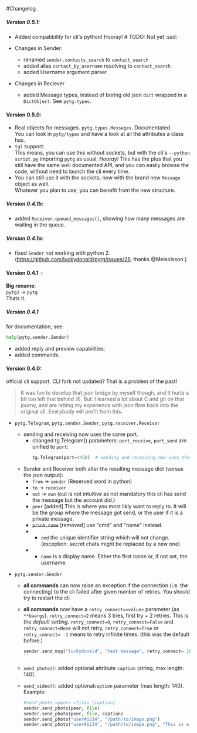 #Changelog.


##### Version 0.5.1:
- Added compatibility for cli's python! Hooray! # TODO: Not yet :sad:    

- Changes in Sender:    
 	- renamed ```sender.contacts_search``` to ```contact_search```    
 	- added alias ```contact_by_username``` resolving to ```contact_search```    
 	- added Username argument parser
 	
- Changes in Reciever     
 	- added Message types, instead of boring old json ```dict``` wrapped in a ```DictObject```. See ```pytg.types```.    
 
#### Version 0.5.0: ##
- Real objects for messages. ```pytg.types.Messages```. Documentated.    
	You can look in ```pytg/types``` and have a look at all the attributes a class has.
- ```tgl``` support.    
	This means, you can use this without sockets, but with the cli's ```--python script.py``` importing ```pytg``` as usual. *Hooray!*
	This has the plus that you still have the same well documented API, and you can easily browse the code, without need to launch the cli every time.
- You can still use it with the sockets, now with the brand new ```Message``` object as well.    
	Whatever you plan to use, you can benefit from the new structure.

##### Version 0.4.1b: ##
- added ```Receiver.queued_messages()```, showing how many messages are waiting in the queue.

##### Version 0.4.1a: ##
- fixed ```Sender``` not working with python 2. (https://github.com/luckydonald/pytg/issues/26, thanks @Meisolsson.)

#### Version 0.4.1``` ```:        

**Big rename**:     
```pytg2``` -> ```pytg```    
Thats it.

##### Version 0.4.1 ##

for documentation, see:
```python
help(pytg.sender.Sender)
```

- added reply and preview capabilities.    
- added commands.    


#### Version 0.4.0: ##
official cli support.
CLI fork not updated? That is a problem of the past!    

> It was fun to develop that json bridge by myself though, and It hurts a bit too left that behind :cry:.
> But: I learned a lot about C and git on that journy, and are letting my experience with json flow back into the original cli.
> Everybody will profit from this.

- ```pytg.Telegram```, ```pytg.sender.Sender```, ```pytg.receiver.Receiver``` 
	- sending and receiving now uses the same port.   
		- changed tg.Telegram() parameters: ```port_receive```, ```port_send``` are unified to ```port```:
			```python
			tg.Telegram(port=4458)  # sending and receiving now uses the same port.
			```
	- Sender and Receiver both alter the resulting message dict (versus the json output):
		- ```from``` -> ```sender``` (Reserved word in python)
		- ```to``` -> ```receiver```
		- ```out``` -> ```own``` (out is not intuitive as not mandatory this cli has send the message but the account did.)
		- ```peer``` [added] This is where you most likly want to reply to.
			It will be the group where the message got send, or the user if it is a private message.
		- ~~```print_name```~~ [removed] use "cmd" and "name" instead.
		- + ```cmd``` the unique identifier string which will not change. (exception: secret chats might be replaced by a new one)
		- + ```name``` is a display name. Either the first name or, if not set, the username.
		

- ```pytg.sender.Sender```
	- **all commands** can now raise an exception if the connection (i.e. the connecting) to the cli failed after given number of retries. You should try to restart the cli.
	- **all commands** now have a ```retry_connect=<value>``` parameter (as ```**kwargs```).
		```retry_connect=2``` means 3 tries, first try + 2 retries. This is the *default setting*.
		```retry_connect=0```, ```retry_connect=False``` and ```retry_connect=None``` will not retry,
		```retry_connect=True``` or ```retry_connect= -1``` means to retry infinite times. (this was the default before.)
		```python
		sender.send_msg("luckydonald", "test message", retry_connect= 10
		``
	
	- ```send_photo()```: added optional attribute ```caption``` (string, max length: 140).    
	
	- ```send_video()```: added optional```caption``` parameter (max length: 140).    
		Example:    
		```python
		#send_photo <peer> <file> [caption]
		sender.send_photo(peer, file)
		sender.send_photo(peer, file, caption)
		sender.send_photo("user#1234", "/path/to/image.png")
		sender.send_photo("user#1234", "/path/to/image.png", "This is a image")
		```

